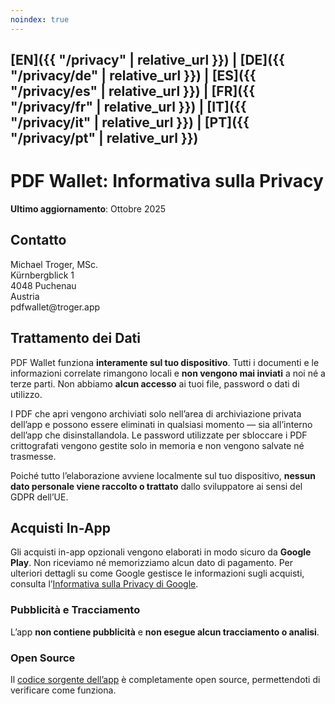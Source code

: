 ```yaml
---
noindex: true
---
```


## [EN]({{ "/privacy" | relative_url }}) | [DE]({{ "/privacy/de" | relative_url }}) | [ES]({{ "/privacy/es" | relative_url }}) | [FR]({{ "/privacy/fr" | relative_url }}) | [IT]({{ "/privacy/it" | relative_url }}) | [PT]({{ "/privacy/pt" | relative_url }})

# PDF Wallet: Informativa sulla Privacy

**Ultimo aggiornamento**: Ottobre 2025

## Contatto

Michael Troger, MSc.  
Kürnbergblick 1  
4048 Puchenau  
Austria  
&#112;&#100;&#102;&#119;&#97;&#108;&#108;&#101;&#116;&#64;&#116;&#114;&#111;&#103;&#101;&#114;&#46;&#97;&#112;&#112;

## Trattamento dei Dati

PDF Wallet funziona **interamente sul tuo dispositivo**.
Tutti i documenti e le informazioni correlate rimangono locali e **non vengono mai inviati** a noi né a terze parti.
Non abbiamo **alcun accesso** ai tuoi file, password o dati di utilizzo.

I PDF che apri vengono archiviati solo nell’area di archiviazione privata dell’app e possono essere eliminati in qualsiasi momento — sia all’interno dell’app che disinstallandola.
Le password utilizzate per sbloccare i PDF crittografati vengono gestite solo in memoria e non vengono salvate né trasmesse.

Poiché tutto l’elaborazione avviene localmente sul tuo dispositivo, **nessun dato personale viene raccolto o trattato** dallo sviluppatore ai sensi del GDPR dell’UE.

## Acquisti In-App

Gli acquisti in-app opzionali vengono elaborati in modo sicuro da **Google Play**.
Non riceviamo né memorizziamo alcun dato di pagamento.
Per ulteriori dettagli su come Google gestisce le informazioni sugli acquisti, consulta l’[Informativa sulla Privacy di Google](https://policies.google.com/privacy).

### Pubblicità e Tracciamento

L’app **non contiene pubblicità** e **non esegue alcun tracciamento o analisi**.

### Open Source

Il [codice sorgente dell’app](https://github.com/michaeltroger/pdfwallet-android) è completamente open source, permettendoti di verificare come funziona.
